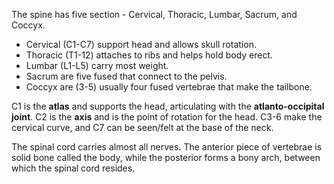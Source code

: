 The spine has five section - Cervical, Thoracic, Lumbar, Sacrum, and Coccyx.

- Cervical (C1-C7) support head and allows skull rotation.
- Thoracic (T1-12) attaches to ribs and helps hold body erect.
- Lumbar (L1-L5) carry most weight.
- Sacrum are five fused that connect to the pelvis.
- Coccyx are (3-5) usually four fused vertebrae that make the tailbone.

C1 is the **atlas** and supports the head, articulating with the **atlanto-occipital joint**. C2 is the **axis** and is the point of rotation for the head. C3-6 make the cervical curve, and C7 can be seen/felt at the base of the neck. 

The spinal cord carries almost all nerves. The anterior piece of vertebrae is solid bone called the body, while the posterior forms a bony arch, between which the spinal cord resides.